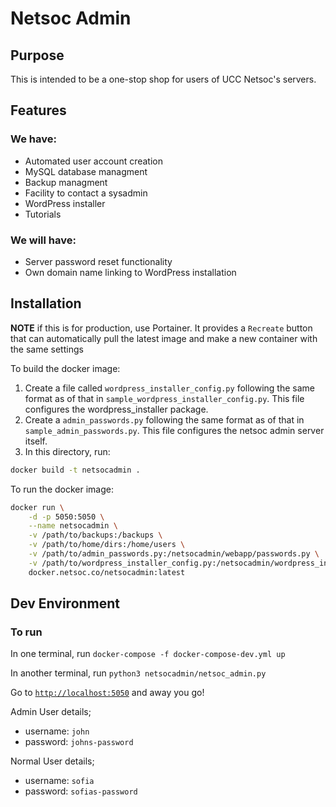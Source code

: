 # Netsoc Admin

## Purpose

This is intended to be a one-stop shop for users of UCC Netsoc's servers.

## Features

### We have:
* Automated user account creation
* MySQL database managment
* Backup managment
* Facility to contact a sysadmin
* WordPress installer
* Tutorials

### We will have:
* Server password reset functionality
* Own domain name linking to WordPress installation

## Installation

**NOTE** if this is for production, use Portainer. It provides a `Recreate` button that can automatically pull the latest image and make a new container with the same settings

To build the docker image:

1. Create a file called `wordpress_installer_config.py` following the same format as of that in `sample_wordpress_installer_config.py`. This file configures the wordpress_installer package.
2. Create a `admin_passwords.py` following the same format as of that in `sample_admin_passwords.py`. This file configures the netsoc admin server itself.
3. In this directory, run:

```bash
docker build -t netsocadmin .
```

To run the docker image:

```bash
docker run \
    -d -p 5050:5050 \
    --name netsocadmin \
    -v /path/to/backups:/backups \
    -v /path/to/home/dirs:/home/users \
    -v /path/to/admin_passwords.py:/netsocadmin/webapp/passwords.py \
    -v /path/to/wordpress_installer_config.py:/netsocadmin/wordpress_installer/wordpress_installer/config.py \
    docker.netsoc.co/netsocadmin:latest
```

## Dev Environment

### To run

In one terminal, run `docker-compose -f docker-compose-dev.yml up`

In another terminal, run `python3 netsocadmin/netsoc_admin.py`

Go to [`http://localhost:5050`](http://localhost:5050) and away you go!

Admin User details;
- username: `john`
- password: `johns-password`

Normal User details;
- username: `sofia`
- password: `sofias-password`
